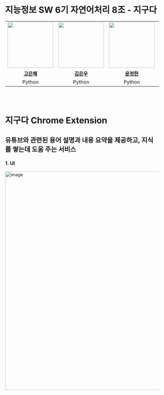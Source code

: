 # 지능정보 SW 6기 자연어처리 8조 - 지구다

<table>
 <tr>
    <td align="center"><a href="https://github.com/eunhyea"><img src="https://avatars.githubusercontent.com/eunhyea" width="150px;" alt=""></td>
    <td align="center"><a href="https://github.com/eunwookim"><img src="https://avatars.githubusercontent.com/eunwookim" width="150px;" alt=""></td>
    <td align="center"><a href="https://github.com/Auspiland"><img src="https://avatars.githubusercontent.com/Auspiland" width="150px;" alt=""></td>
    <td align="center"><a href="https://github.com/DoxB"><img src="https://avatars.githubusercontent.com/DoxB" width="150px;" alt=""></td>
  </tr>
  <tr>
    <td align="center"><a href="https://github.com/eunhyea"><b>고은혜</b></td>
    <td align="center"><a href="https://github.com/eunwookim"><b>김은우</b></td>
    <td align="center"><a href="https://github.com/Auspiland"><b>윤정한</b></td>
    <td align="center"><a href="https://github.com/DoxB"><b>임정규</b></td>
  </tr>
  <tr>
    <td align="center">Python</td>
    <td align="center">Python</td>
    <td align="center">Python</td>
    <td align="center">Python</td>
  </tr>
</table>

<br />
<br />

# 지구다 Chrome Extension

## 유튜브와 관련된 용어 설명과 내용 요약을 제공하고, 지식를 쌓는데 도움 주는 서비스

### 1. UI
<img width="716" alt="image" src="https://github.com/user-attachments/assets/54f961e8-3b60-4598-8c68-15b2ac9ebeb2" />
